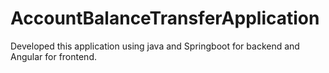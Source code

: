 # AccountBalanceTransferApplication
Developed this application using java and  Springboot for backend and Angular for frontend.
